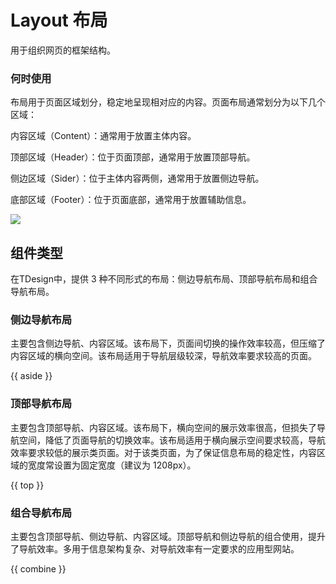 # Layout 布局

用于组织网页的框架结构。

### 何时使用

布局用于页面区域划分，稳定地呈现相对应的内容。页面布局通常划分为以下几个区域：

内容区域（Content）：通常用于放置主体内容。

顶部区域（Header）：位于页面顶部，通常用于放置顶部导航。

侧边区域（Sider）：位于主体内容两侧，通常用于放置侧边导航。

底部区域（Footer）：位于页面底部，通常用于放置辅助信息。

![](https://iwiki.oa.tencent.com/download/attachments/444689894/%E5%B8%83%E5%B1%80%E9%85%8D%E5%9B%BE1.jpg?version=1&modificationDate=1606100425000&api=v2)

## 组件类型
在TDesign中，提供 3 种不同形式的布局：侧边导航布局、顶部导航布局和组合导航布局。

### 侧边导航布局

主要包含侧边导航、内容区域。该布局下，页面间切换的操作效率较高，但压缩了内容区域的横向空间。该布局适用于导航层级较深，导航效率要求较高的页面。

{{ aside }}

### 顶部导航布局

主要包含顶部导航、内容区域。该布局下，横向空间的展示效率很高，但损失了导航空间，降低了页面导航的切换效率。该布局适用于横向展示空间要求较高，导航效率要求较低的展示类页面。对于该类页面，为了保证信息布局的稳定性，内容区域的宽度常设置为固定宽度（建议为 1208px）。

{{ top }}

### 组合导航布局

主要包含顶部导航、侧边导航、内容区域。顶部导航和侧边导航的组合使用，提升了导航效率。多用于信息架构复杂、对导航效率有一定要求的应用型网站。

{{ combine }}

